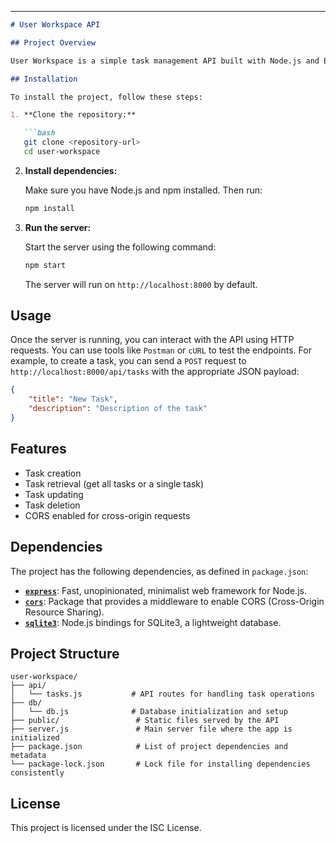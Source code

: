 

---

```markdown
# User Workspace API

## Project Overview

User Workspace is a simple task management API built with Node.js and Express. The API facilitates the management of tasks using various HTTP methods, providing endpoints for task creation, retrieval, updating, and deletion.

## Installation

To install the project, follow these steps:

1. **Clone the repository:**

   ```bash
   git clone <repository-url>
   cd user-workspace
   ```

2. **Install dependencies:**

   Make sure you have Node.js and npm installed. Then run:

   ```bash
   npm install
   ```

3. **Run the server:**

   Start the server using the following command:

   ```bash
   npm start
   ```

   The server will run on `http://localhost:8000` by default.

## Usage

Once the server is running, you can interact with the API using HTTP requests. You can use tools like `Postman` or `cURL` to test the endpoints. For example, to create a task, you can send a `POST` request to `http://localhost:8000/api/tasks` with the appropriate JSON payload:

```json
{
    "title": "New Task",
    "description": "Description of the task"
}
```

## Features

- Task creation
- Task retrieval (get all tasks or a single task)
- Task updating
- Task deletion
- CORS enabled for cross-origin requests

## Dependencies

The project has the following dependencies, as defined in `package.json`:

- **[`express`](https://www.npmjs.com/package/express)**: Fast, unopinionated, minimalist web framework for Node.js.
- **[`cors`](https://www.npmjs.com/package/cors)**: Package that provides a middleware to enable CORS (Cross-Origin Resource Sharing).
- **[`sqlite3`](https://www.npmjs.com/package/sqlite3)**: Node.js bindings for SQLite3, a lightweight database.

## Project Structure

```plaintext
user-workspace/
├── api/
│   └── tasks.js           # API routes for handling task operations
├── db/
│   └── db.js              # Database initialization and setup
├── public/                 # Static files served by the API
├── server.js               # Main server file where the app is initialized
├── package.json            # List of project dependencies and metadata
└── package-lock.json       # Lock file for installing dependencies consistently
```

## License

This project is licensed under the ISC License.
```
